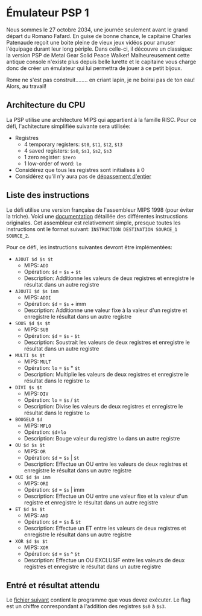 # Émulateur PSP 1
Nous sommes le 27 octobre 2034, une journée seulement avant le grand départ du Romano Fafard. En guise de bonne chance, le capitaine Charles Patenaude reçoit une boite pleine de vieux jeux vidéos pour amuser l'équipage durant leur long périple. Dans celle-ci, il découvre un classique: la version PSP de Metal Gear Solid Peace Walker! Malheureusement cette antique console n'existe plus depuis belle lurette et le capitaine vous charge donc de créer un émulateur qui lui permettra de jouer à ce petit bijoux.

Rome ne s'est pas construit........ en criant lapin, je ne boirai pas de ton eau! Alors, au travail!

## Architecture du CPU
La PSP utilise une architecture MIPS qui appartient à la famille RISC. Pour ce défi, l'achitecture simplifiée suivante sera utilisée:
- Registres
  - 4 temporary registers: `$t0`, `$t1`, `$t2`, `$t3`
  - 4 saved registers: `$s0`, `$s1`, `$s2`, `$s3`
  - 1 zero register: `$zero`
  - 1 low-order of word: `lo`
- Considérez que tous les registres sont initialisés à 0
- Considérez qu'il n'y aura pas de [dépassement d'entier](https://fr.wikipedia.org/wiki/D%C3%A9passement_d%27entier)

## Liste des instructions
Le défi utilise une version française de l'assembleur MIPS 1998 (pour éviter la triche). Voici une [documentation](http://www.mrc.uidaho.edu/mrc/people/jff/digital/MIPSir.html) détaillée des différentes instrucstions originales. Cet assembleur est relativement simple, presque toutes les instructions ont le format suivant: `INSTRUCTION DESTINATION SOURCE_1 SOURCE_2`.

Pour ce défi, les instructions suivantes devront être implémentées:
- `AJOUT $d $s $t`
    - MIPS: `ADD`
    - Opération: `$d` = `$s` + `$t`
    - Description: Additionne les valeurs de deux registres et enregistre le résultat dans un autre registre
- `AJOUTI $d $s imm`
    - MIPS: `ADDI`
    - Opération: `$d` = `$s` + imm
    - Description: Additionne une valeur fixe à la valeur d'un registre et enregistre le résultat dans un autre registre
- `SOUS $d $s $t`
    - MIPS: `SUB`
    - Opération: `$d` = `$s` - `$t`
    - Description: Soustrait les valeurs de deux registres et enregistre le résultat dans un autre registre
- `MULTI $s $t`
    - MIPS: `MULT`
    - Opération: `lo` = `$s` * `$t`
    - Description: Multiplie les valeurs de deux registres et enregistre le résultat dans le registre `lo`
- `DIVI $s $t`
    - MIPS: `DIV`
    - Opération: `lo` = `$s` / `$t`
    - Description: Divise les valeurs de deux registres et enregistre le résultat dans le registre `lo`
- `BOUGELO $d`
    - MIPS: `MFLO`
    - Opération: `$d`=`lo`
    - Description: Bouge valeur du registre `lo` dans un autre registre
- `OU $d $s $t`
    - MIPS: `OR`
    - Opération: `$d` = `$s` | `$t`
    - Description: Effectue un OU entre les valeurs de deux registres et enregistre le résultat dans un autre registre
- `OUI $d $s imm`
    - MIPS: `ORI`
    - Opération: `$d` = `$s` | imm
    - Description: Effectue un OU entre une valeur fixe et la valeur d'un registre et enregistre le résultat dans un autre registre
- `ET $d $s $t`
    - MIPS: `AND`
    - Opération: `$d` = `$s` & `$t`
    - Description: Effectue un ET entre les valeurs de deux registres et enregistre le résultat dans un autre registre
- `XOR $d $s $t`
    - MIPS: `XOR`
    - Opération: `$d` = `$s` ^ `$t`
    - Description: Effectue un OU EXCLUSIF entre les valeurs de deux registres et enregistre le résultat dans un autre registre

## Entré et résultat attendu
Le [fichier suivant](https://pastebin.com/HDRgxUiP) contient le programme que vous devez exécuter. Le flag est un chiffre conrespondant à l'addition des registres `$s0` à `$s3`.